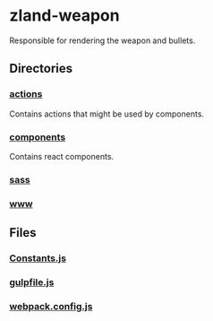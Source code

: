 # zland-weapon

Responsible for rendering the weapon and bullets.  
<!-- start generated readme -->

## Directories  

### [actions](actions)  
Contains actions that might be used by components.

### [components](components)  
Contains react components.

### [sass](sass)  


### [www](www)  


## Files  

### [Constants.js](Constants.js.md)  


### [gulpfile.js](gulpfile.js.md)  


### [webpack.config.js](webpack.config.js.md)  


<!-- end generated readme -->